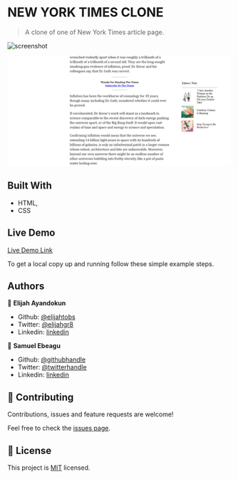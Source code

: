 # NEW YORK TIMES CLONE

> A clone of one of New York Times article page.

![screenshot](./img/nytscrnshots.png)

![screenshot](./img/nytscrnshot2.png)

## Built With

- HTML,
- CSS

## Live Demo

[Live Demo Link](https://raw.githack.com/ebeagusamuel/New-York-Times-Clone/feature-branch/index.html)

To get a local copy up and running follow these simple example steps.

## Authors

👤 **Elijah Ayandokun**

- Github: [@elijahtobs](https://github.com/elijahtobs)
- Twitter: [@elijahgr8](https://twitter.com/twitterhandle)
- Linkedin: [linkedin](https://linkedin.com/in/ayandokunelijah)

👤 **Samuel Ebeagu**

- Github: [@githubhandle](https://github.com/ebeagusamuel)
- Twitter: [@twitterhandle](https://twitter.com/ebeagu_samuel)
- Linkedin: [linkedin](https://www.linkedin.com/in/samuel-ebeagu-7b4617110/)

## 🤝 Contributing

Contributions, issues and feature requests are welcome!

Feel free to check the [issues page](issues/).

## 📝 License

This project is [MIT](lic.url) licensed.
